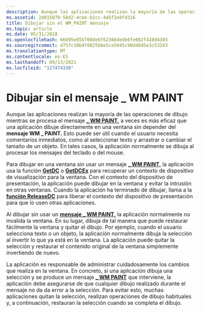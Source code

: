 ```yaml
---
description: Aunque las aplicaciones realizan la mayoría de las operaciones de dibujo mientras se procesa el mensaje WM PAINT, a veces es más eficaz que una aplicación dibuje directamente en una ventana sin depender del \_ mensaje WM \_ PAINT.
ms.assetid: 2d015879-58d2-4cbe-b1cc-445f2e8fd316
title: Dibujar sin el WM_PAINT mensaje
ms.topic: article
ms.date: 05/31/2018
ms.openlocfilehash: 66695e85b700de6f62366dedb6fe082f410d4385
ms.sourcegitcommit: d75fc10b9f0825bbe5ce5045c90d4045e3c53243
ms.translationtype: MT
ms.contentlocale: es-ES
ms.lasthandoff: 09/13/2021
ms.locfileid: "127474338"
---
```

# <a name="drawing-without-the-wm_paint-message"></a>Dibujar sin el mensaje \_ WM PAINT

Aunque las aplicaciones realizan la mayoría de las operaciones de dibujo mientras se procesa el mensaje [**\_ WM PAINT,**](wm-paint.md) a veces es más eficaz que una aplicación dibuje directamente en una ventana sin depender del **mensaje WM \_ PAINT.** Esto puede ser útil cuando el usuario necesita comentarios inmediatos, como al seleccionar texto y arrastrar o cambiar el tamaño de un objeto. En tales casos, la aplicación normalmente se dibuja al procesar los mensajes del teclado o del mouse.

Para dibujar en una ventana sin usar un mensaje [**\_ WM PAINT,**](wm-paint.md) la aplicación usa la función [**GetDC**](/windows/desktop/api/Winuser/nf-winuser-getdc) o [**GetDCEx**](/windows/desktop/api/Winuser/nf-winuser-getdcex) para recuperar un contexto de dispositivo de visualización para la ventana. Con el contexto del dispositivo de presentación, la aplicación puede dibujar en la ventana y evitar la intrusión en otras ventanas. Cuando la aplicación ha terminado de dibujar, llama a la [**función ReleaseDC**](/windows/desktop/api/Winuser/nf-winuser-releasedc) para liberar el contexto del dispositivo de presentación para que lo usen otras aplicaciones.

Al dibujar sin usar un [**mensaje \_ WM PAINT,**](wm-paint.md) la aplicación normalmente no invalida la ventana. En su lugar, dibuja de tal manera que puede restaurar fácilmente la ventana y quitar el dibujo. Por ejemplo, cuando el usuario selecciona texto o un objeto, la aplicación normalmente dibuja la selección al invertir lo que ya está en la ventana. La aplicación puede quitar la selección y restaurar el contenido original de la ventana simplemente invertiendo de nuevo.

La aplicación es responsable de administrar cuidadosamente los cambios que realiza en la ventana. En concreto, si una aplicación dibuja una selección y se produce un mensaje [**\_ WM PAINT**](wm-paint.md) que interviene, la aplicación debe asegurarse de que cualquier dibujo realizado durante el mensaje no da da error a la selección. Para evitar esto, muchas aplicaciones quitan la selección, realizan operaciones de dibujo habituales y, a continuación, restauran la selección cuando se completa el dibujo.

 

 




